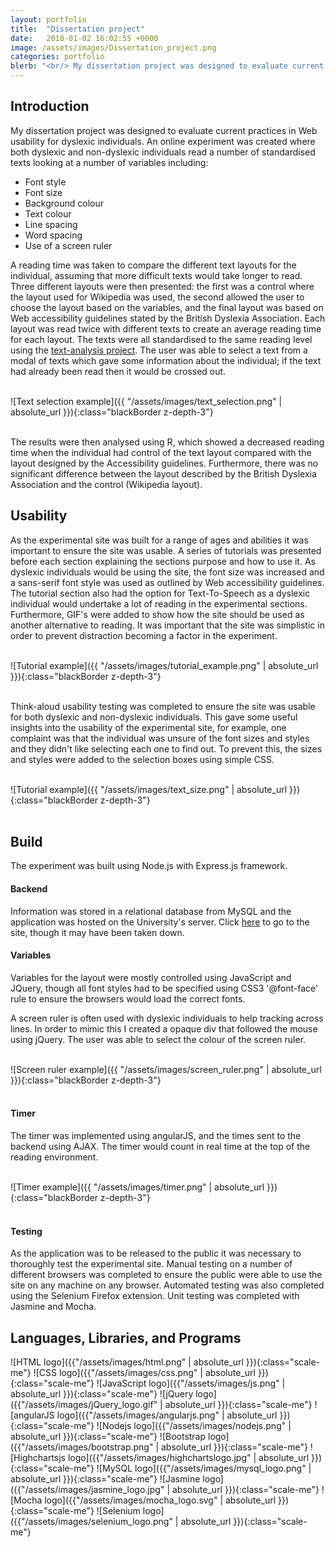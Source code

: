 ```yaml
---
layout: portfolio
title:  "Dissertation project"
date:   2018-01-02 16:02:55 +0000
image: /assets/images/Dissertation_project.png
categories: portfolio
blerb: "<br/> My dissertation project was designed to evaluate current practices in Web usability for dyslexic individuals. An online experiment was created where both dyslexic and non-dyslexic individuals read a number of standardised texts looking at a number of variables including: font style, font size, line spacing, word spacing, background colour, text colour, and use of a screen ruler."
---
```


## Introduction

My dissertation project was designed to evaluate current practices in Web usability for dyslexic individuals. An online experiment was created where both dyslexic and non-dyslexic individuals read a number of standardised texts looking at a number of variables including:

* Font style
* Font size
* Background colour
* Text colour
* Line spacing
* Word spacing
* Use of a screen ruler

A reading time was taken to compare the different text layouts for the individual, assuming that more difficult texts would take longer to read. Three different layouts were then presented: the first was a control where the layout used for Wikipedia was used, the second allowed the user to choose the layout based on the variables, and the final layout was based on Web accessibility guidelines stated by the British Dyslexia Association. Each layout was read twice with different texts to create an average reading time for each layout. The texts were all standardised to the same reading level using the [text-analysis project][text-analysis]. The user was able to select a text from a modal of texts which gave some information about the individual; if the text had already been read then it would be crossed out.

<br/>
![Text selection example]({{ "/assets/images/text_selection.png" | absolute_url }}){:class="blackBorder z-depth-3"}
<br/>
<br/>

The results were then analysed using R, which showed a decreased reading time when the individual had control of the text layout compared with the layout designed by the Accessibility guidelines. Furthermore, there was no significant difference between the layout described by the British Dyslexia Association and the control (Wikipedia layout).



## Usability
As the experimental site was built for a range of ages and abilities it was important to ensure the site was usable. A series of tutorials was presented before each section explaining the sections purpose and how to use it. As dyslexic individuals would be using the site, the font size was increased and a sans-serif font style was used as outlined by Web accessibility guidelines. The tutorial section also had the option for Text-To-Speech as a dyslexic individual would undertake a lot of reading in the experimental sections. Furthermore, GIF's were added to show how the site should be used as another alternative to reading. It was important that the site was simplistic in order to prevent distraction becoming a factor in the experiment.

<br/>
![Tutorial example]({{ "/assets/images/tutorial_example.png" | absolute_url }}){:class="blackBorder z-depth-3"}
<br/>
<br/>

Think-aloud usability testing was completed to ensure the site was usable for both dyslexic and non-dyslexic individuals. This gave some useful insights into the usability of the experimental site, for example, one complaint was that the individual was unsure of the font sizes and styles and they didn't like selecting each one to find out. To prevent this, the sizes and styles were added to the selection boxes using simple CSS.

<br/>
![Tutorial example]({{ "/assets/images/text_size.png" | absolute_url }}){:class="blackBorder z-depth-3"}
<br/>
<br/>



## Build
The experiment was built using Node.js with Express.js framework.

#### Backend
Information was stored in a relational database from MySQL and the application was hosted on the University's server. Click [here][experimental-site] to go to the site, though it may have been taken down.

#### Variables
Variables for the layout were mostly controlled using JavaScript and JQuery, though all font styles had to be specified using CSS3 '@font-face' rule to ensure the browsers would load the correct fonts.

A screen ruler is often used with dyslexic individuals to help tracking across lines. In order to mimic this I created a opaque div that followed the mouse using jQuery. The user was able to select the colour of the screen ruler.

<br/>
![Screen ruler example]({{ "/assets/images/screen_ruler.png" | absolute_url }}){:class="blackBorder z-depth-3"}
<br/>
<br/>


#### Timer

The timer was implemented using angularJS, and the times sent to the backend using AJAX. The timer would count in real time at the top of the reading environment.

<br/>
![Timer example]({{ "/assets/images/timer.png" | absolute_url }}){:class="blackBorder z-depth-3"}
<br/>
<br/>

#### Testing
As the application was to be released to the public it was necessary to thoroughly test the experimental site. Manual testing on a number of different browsers was completed to ensure the public were able to use the site on any machine on any browser. Automated testing was also completed using the Selenium Firefox extension. Unit testing was completed with Jasmine and Mocha.









## Languages, Libraries, and Programs
![HTML logo]({{"/assets/images/html.png" | absolute_url }}){:class="scale-me"}
![CSS logo]({{"/assets/images/css.png" | absolute_url }}){:class="scale-me"}
![JavaScript logo]({{"/assets/images/js.png" | absolute_url }}){:class="scale-me"}
![jQuery logo]({{"/assets/images/jQuery_logo.gif" | absolute_url }}){:class="scale-me"}
![angularJS logo]({{"/assets/images/angularjs.png" | absolute_url }}){:class="scale-me"}
![Nodejs logo]({{"/assets/images/nodejs.png" | absolute_url }}){:class="scale-me"}
![Bootstrap logo]({{"/assets/images/bootstrap.png" | absolute_url }}){:class="scale-me"}
![Highchartsjs logo]({{"/assets/images/highchartslogo.jpg" | absolute_url }}){:class="scale-me"}
![MySQL logo]({{"/assets/images/mysql_logo.png" | absolute_url }}){:class="scale-me"}
![Jasmine logo]({{"/assets/images/jasmine_logo.jpg" | absolute_url }}){:class="scale-me"}
![Mocha logo]({{"/assets/images/mocha_logo.svg" | absolute_url }}){:class="scale-me"}
![Selenium logo]({{"/assets/images/selenium_logo.png" | absolute_url }}){:class="scale-me"}


[experimental-site]: http://webaccessibility.cmp.uea.ac.uk/
[text-analysis]: http://127.0.0.1:4000/portfolio/2018-01-09-project-2



<!-- I made a thing!

You’ll find this post in your `_posts` directory. Go ahead and edit it and re-build the site to see your changes. You can rebuild the site in many different ways, but the most common way is to run `jekyll serve`, which launches a web server and auto-regenerates your site when a file is updated.

To add new posts, simply add a file in the `_posts` directory that follows the convention `YYYY-MM-DD-name-of-post.ext` and includes the necessary front matter. Take a look at the source for this post to get an idea about how it works.

Jekyll also offers powerful support for code snippets:

{% highlight ruby %}
def print_hi(name)
  puts "Hi, #{name}"
end
print_hi('Tom')
#=> prints 'Hi, Tom' to STDOUT.
{% endhighlight %}

Check out the [Jekyll docs][jekyll-docs] for more info on how to get the most out of Jekyll. File all bugs/feature requests at [Jekyll’s GitHub repo][jekyll-gh]. If you have questions, you can ask them on [Jekyll Talk][jekyll-talk].

[jekyll-docs]: https://jekyllrb.com/docs/home
[jekyll-gh]:   https://github.com/jekyll/jekyll
[jekyll-talk]: https://talk.jekyllrb.com/ -->
